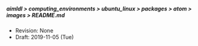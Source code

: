 ##### aimldl > computing_environments > ubuntu_linux > packages > atom > images > README.md
* Revision: None
* Draft: 2019-11-05 (Tue)
